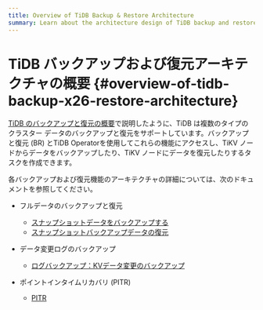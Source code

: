 ```yaml
---
title: Overview of TiDB Backup & Restore Architecture
summary: Learn about the architecture design of TiDB backup and restore features.
---
```


# TiDB バックアップおよび復元アーキテクチャの概要 {#overview-of-tidb-backup-x26-restore-architecture}

[<a href="/br/backup-and-restore-overview.md">TiDB のバックアップと復元の概要</a>](/br/backup-and-restore-overview.md)で説明したように、TiDB は複数のタイプのクラスター データのバックアップと復元をサポートしています。バックアップと復元 (BR) とTiDB Operatorを使用してこれらの機能にアクセスし、TiKV ノードからデータをバックアップしたり、TiKV ノードにデータを復元したりするタスクを作成できます。

各バックアップおよび復元機能のアーキテクチャの詳細については、次のドキュメントを参照してください。

-   フルデータのバックアップと復元

    -   [<a href="/br/br-snapshot-architecture.md#process-of-backup">スナップショットデータをバックアップする</a>](/br/br-snapshot-architecture.md#process-of-backup)
    -   [<a href="/br/br-snapshot-architecture.md#process-of-restore">スナップショットバックアップデータの復元</a>](/br/br-snapshot-architecture.md#process-of-restore)

-   データ変更ログのバックアップ

    -   [<a href="/br/br-log-architecture.md#process-of-log-backup">ログバックアップ：KVデータ変更のバックアップ</a>](/br/br-log-architecture.md#process-of-log-backup)

-   ポイントインタイムリカバリ (PITR)

    -   [<a href="/br/br-log-architecture.md#process-of-pitr">PITR</a>](/br/br-log-architecture.md#process-of-pitr)
